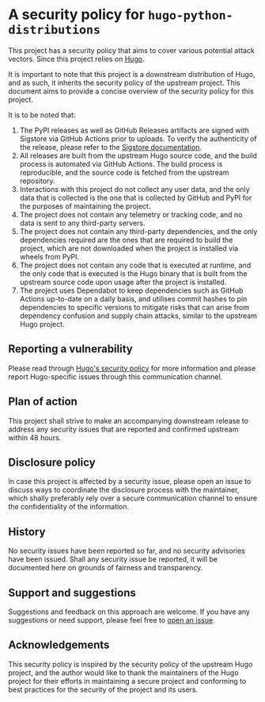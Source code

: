 # A security policy for `hugo-python-distributions`

This project has a security policy that aims to cover various potential attack vectors. Since this project relies on [Hugo](https://github.com/gohugoio/hugo/).

It is important to note that this project is a downstream distribution of Hugo, and as such, it inherits the security policy of the upstream project. This document aims to provide a concise overview of the security policy for this project.

It is to be noted that:

1. The PyPI releases as well as GitHub Releases artifacts are signed with Sigstore via GitHub Actions prior to uploads. To verify the authenticity of the release, please refer to the [Sigstore documentation](https://github.com/sigstore/sigstore-python#verifying-signatures-from-github-actions).
2. All releases are built from the upstream Hugo source code, and the build process is automated via GitHub Actions. The build process is reproducible, and the source code is fetched from the upstream repository.
3. Interactions with this project do not collect any user data, and the only data that is collected is the one that is collected by GitHub and PyPI for the purposes of maintaining the project.
4. The project does not contain any telemetry or tracking code, and no data is sent to any third-party servers.
5. The project does not contain any third-party dependencies, and the only dependencies required are the ones that are required to build the project, which are not downloaded when the project is installed via wheels from PyPI.
6. The project does not contain any code that is executed at runtime, and the only code that is executed is the Hugo binary that is built from the upstream source code upon usage after the project is installed.
7. The project uses Dependabot to keep dependencies such as GitHub Actions up-to-date on a daily basis, and utilises commit hashes to pin dependencies to specific versions to mitigate risks that can arise from dependency confusion and supply chain attacks, similar to the upstream Hugo project.

## Reporting a vulnerability

Please read through [Hugo's security policy](https://github.com/gohugoio/hugo/blob/master/SECURITY.md) for more information and please report Hugo-specific issues through this communication channel.

## Plan of action

This project shall strive to make an accompanying downstream release to address any security issues that are reported and confirmed upstream within 48 hours.

## Disclosure policy

In case this project is affected by a security issue, please open an issue to discuss ways to coordinate the disclosure process with the maintainer, which shally preferably rely over a secure communication channel to ensure the confidentiality of the information.

## History

No security issues have been reported so far, and no security advisories have been issued. Shall any security issue be reported, it will be documented here on grounds of fairness and transparency.

## Support and suggestions

Suggestions and feedback on this approach are welcome. If you have any suggestions or need support, please feel free to [open an issue](https://github.com/agriyakhetarpal/hugo-python-distributions/issues/new).

## Acknowledgements

This security policy is inspired by the security policy of the upstream Hugo project, and the author would like to thank the maintainers of the Hugo project for their efforts in maintaining a secure project and conforming to best practices for the security of the project and its users.
